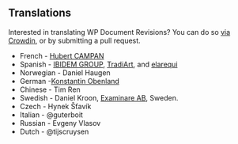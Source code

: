 ## Translations

Interested in translating WP Document Revisions? You can do so [via Crowdin](https://crowdin.com/project/wordpress-document-revisions), or by submitting a pull request.

* French - [Hubert CAMPAN](http://omnimaki.com/)
* Spanish - [IBIDEM GROUP](https://www.ibidemgroup.com), [TradiArt](http://www.tradiart.com/), and [elarequi](http://www.labitacoradeltigre.com)
* Norwegian - Daniel Haugen
* German -[Konstantin Obenland](http://en.wp.obenland.it/)
* Chinese - Tim Ren
* Swedish - Daniel Kroon, [Examinare AB](http://www.examinare.biz/), Sweden.
* Czech - Hynek Šťavík
* Italian - @guterboit
* Russian - Evgeny Vlasov
* Dutch - @tijscruysen

